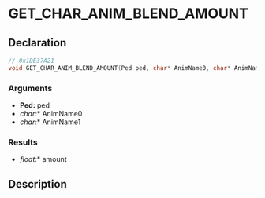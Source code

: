 # GET_CHAR_ANIM_BLEND_AMOUNT

## Declaration
```cpp
// 0x1DE37A21
void GET_CHAR_ANIM_BLEND_AMOUNT(Ped ped, char* AnimName0, char* AnimName1, float* amount);
```

### Arguments
- **Ped:** ped
- **char*:** AnimName0
- **char*:** AnimName1

### Results
- **float*:** amount

## Description
